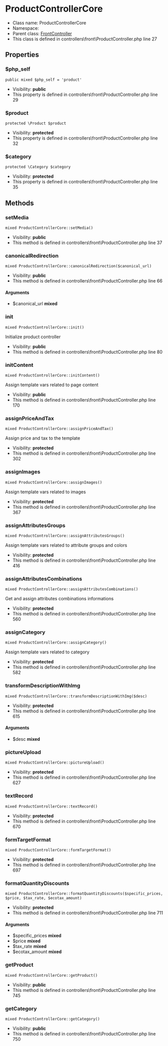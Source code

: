 ProductControllerCore
===============






* Class name: ProductControllerCore
* Namespace: 
* Parent class: [FrontController](FrontControllerCore)
* This class is defined in controllers\front\ProductController.php line 27





Properties
----------


### $php_self

    public mixed $php_self = 'product'





* Visibility: **public**
* This property is defined in controllers\front\ProductController.php line 29


### $product

    protected \Product $product





* Visibility: **protected**
* This property is defined in controllers\front\ProductController.php line 32


### $category

    protected \Category $category





* Visibility: **protected**
* This property is defined in controllers\front\ProductController.php line 35


Methods
-------


### setMedia

    mixed ProductControllerCore::setMedia()





* Visibility: **public**
* This method is defined in controllers\front\ProductController.php line 37




### canonicalRedirection

    mixed ProductControllerCore::canonicalRedirection($canonical_url)





* Visibility: **public**
* This method is defined in controllers\front\ProductController.php line 66


#### Arguments
* $canonical_url **mixed**



### init

    mixed ProductControllerCore::init()

Initialize product controller



* Visibility: **public**
* This method is defined in controllers\front\ProductController.php line 80




### initContent

    mixed ProductControllerCore::initContent()

Assign template vars related to page content



* Visibility: **public**
* This method is defined in controllers\front\ProductController.php line 170




### assignPriceAndTax

    mixed ProductControllerCore::assignPriceAndTax()

Assign price and tax to the template



* Visibility: **protected**
* This method is defined in controllers\front\ProductController.php line 302




### assignImages

    mixed ProductControllerCore::assignImages()

Assign template vars related to images



* Visibility: **protected**
* This method is defined in controllers\front\ProductController.php line 367




### assignAttributesGroups

    mixed ProductControllerCore::assignAttributesGroups()

Assign template vars related to attribute groups and colors



* Visibility: **protected**
* This method is defined in controllers\front\ProductController.php line 416




### assignAttributesCombinations

    mixed ProductControllerCore::assignAttributesCombinations()

Get and assign attributes combinations informations



* Visibility: **protected**
* This method is defined in controllers\front\ProductController.php line 560




### assignCategory

    mixed ProductControllerCore::assignCategory()

Assign template vars related to category



* Visibility: **protected**
* This method is defined in controllers\front\ProductController.php line 582




### transformDescriptionWithImg

    mixed ProductControllerCore::transformDescriptionWithImg($desc)





* Visibility: **protected**
* This method is defined in controllers\front\ProductController.php line 615


#### Arguments
* $desc **mixed**



### pictureUpload

    mixed ProductControllerCore::pictureUpload()





* Visibility: **protected**
* This method is defined in controllers\front\ProductController.php line 627




### textRecord

    mixed ProductControllerCore::textRecord()





* Visibility: **protected**
* This method is defined in controllers\front\ProductController.php line 670




### formTargetFormat

    mixed ProductControllerCore::formTargetFormat()





* Visibility: **protected**
* This method is defined in controllers\front\ProductController.php line 697




### formatQuantityDiscounts

    mixed ProductControllerCore::formatQuantityDiscounts($specific_prices, $price, $tax_rate, $ecotax_amount)





* Visibility: **protected**
* This method is defined in controllers\front\ProductController.php line 711


#### Arguments
* $specific_prices **mixed**
* $price **mixed**
* $tax_rate **mixed**
* $ecotax_amount **mixed**



### getProduct

    mixed ProductControllerCore::getProduct()





* Visibility: **public**
* This method is defined in controllers\front\ProductController.php line 745




### getCategory

    mixed ProductControllerCore::getCategory()





* Visibility: **public**
* This method is defined in controllers\front\ProductController.php line 750



